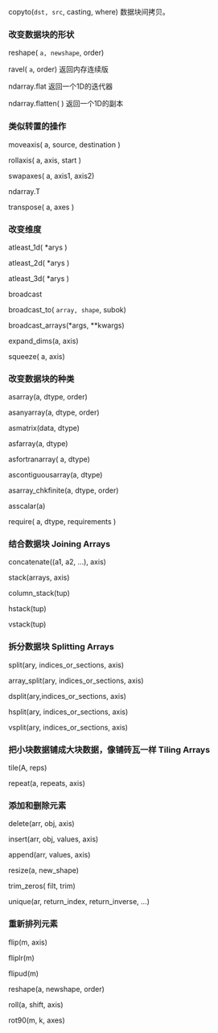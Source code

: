copyto\(`dst, src`, casting, where\) 数据块间拷贝。

### 改变数据块的形状

reshape\( `a, newshape`, order\)

ravel\( `a`, order\) 返回内存连续版

ndarray.flat           返回一个1D的迭代器

ndarray.flatten\( \)  返回一个1D的副本

### 类似转置的操作

moveaxis\( a, source, destination \)

rollaxis\( a, axis, start \)

swapaxes\( a, axis1, axis2\)

ndarray.T

transpose\( a, axes \)

### 改变维度

atleast\_1d\( \*arys \)

atleast\_2d\( \*arys \)

atleast\_3d\( \*arys \)

broadcast

broadcast\_to\( `array, shape`, subok\)

broadcast\_arrays\(\*args, \*\*kwargs\)

expand\_dims\(a, axis\)

squeeze\( a, axis\)

### 改变数据块的种类

asarray\(a, dtype, order\)

asanyarray\(a, dtype, order\)

asmatrix\(data, dtype\)

asfarray\(a, dtype\)

asfortranarray\( a, dtype\)

ascontiguousarray\(a, dtype\)

asarray\_chkfinite\(a, dtype, order\)

asscalar\(a\)

require\( a, dtype, requirements \)

### 结合数据块 Joining Arrays

concatenate\(\(a1, a2, ...\), axis\)

stack\(arrays, axis\)

column\_stack\(tup\)

hstack\(tup\)

vstack\(tup\)

### 拆分数据块 Splitting Arrays

split\(ary, indices\_or\_sections, axis\)

array\_split\(ary, indices\_or\_sections, axis\)

dsplit\(ary,indices\_or\_sections, axis\)

hsplit\(ary, indices\_or\_sections, axis\)

vsplit\(ary, indices\_or\_sections, axis\)

### 把小块数据铺成大块数据，像铺砖瓦一样 Tiling Arrays

tile\(A, reps\)

repeat\(a, repeats, axis\)

### 添加和删除元素

delete\(arr, obj, axis\)

insert\(arr, obj, values, axis\)

append\(arr, values, axis\)

resize\(a, new\_shape\)

trim\_zeros\( filt, trim\)

unique\(ar, return\_index, return\_inverse, ...\)

### 重新排列元素

flip\(m, axis\)

fliplr\(m\)

flipud\(m\)

reshape\(a, newshape, order\)

roll\(a, shift, axis\)

rot90\(m, k, axes\)

